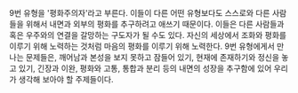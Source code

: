 9번 유형을 '평화주의자'라고 부른다.
이들이 다른 어떤 유형보다도 스스로와 다른 사람들을 위해서 내면과 외부의 평화를 추구하려고 애쓰기 때문이다. 
이들은 다른 사람들과 혹은 우주와의 연결을 갈망하는 구도자가 될 수도 있다. 자신의 세상에서 조화와 평화를 이루기 위해 노력하는 것처럼 마음의 평화를 이루기 위해 노력한다. 
9번 유형에게서 만나는 문제들은, 깨어남과 본성을 보지 못하고 잠들어 있기, 현재에 존재하기와 정신을 놓고 있기, 긴장과 이완, 평화와 고통, 통합과 분리 등의 내면의 성장을 추구함에 있어 우리가 생각해 보아야 할 주제들이다.

